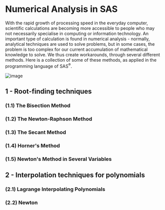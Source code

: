# Numerical Analysis in SAS

With the rapid growth of processing speed in the everyday computer, scientific calculations are becoming more accessible to people who may not necessarily specialise in computing or information technology. An important type of calculation is found in numerical analysis - normally, analytical techniques are used to solve problems, but in some cases, the problem is too complex for our current accumulation of mathematical knowledge to solve. We thus create workarounds, through several different methods. Here is a collection of some of these methods, as applied in the programming language of SAS<sup>®</sup>.

![image](/numerical-analysis-in-sas/Misc/SAS.png)

## 1 - Root-finding techniques

### (1.1) The Bisection Method

### (1.2) The Newton-Raphson Method

### (1.3) The Secant Method

### (1.4) Horner's Method

### (1.5) Newton's Method in Several Variables


## 2 - Interpolation techniques for polynomials

### (2.1) Lagrange Interpolating Polynomials

### (2.2) Newton
